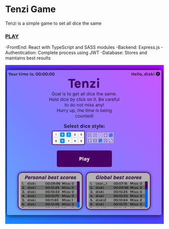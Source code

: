 # Tenzi Game

Tenzi is a simple game to set all dice the same

### [PLAY](https://rhalupczok.github.io/Tenzies/)

-FrontEnd: React with TypeScript and SASS modules
-Backend: Express.js
-Authentication: Complete process using JWT
-Database: Stores and maintains best results

![Screenshot](https://github.com/rhalupczok/Portfolio/blob/master/src/images/myWork/my-work-tenzi.png)
